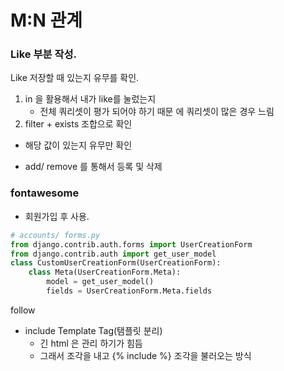# M:N 관계

### Like 부분 작성.

Like 저장할 때 있는지 유무를 확인.

1. in 을 활용해서 내가 like를 눌렀는지
   * 전체 쿼리셋이 평가 되어야 하기 때문 에 쿼리셋이 많은 경우 느림
2.  filter + exists 조합으로 확인
   * 해당 값이 있는지 유무만 확인



*  add/ remove 를 통해서 등록 및 삭제 



### fontawesome

* 회원가입 후 사용.





```python
# accounts/ forms.py
from django.contrib.auth.forms import UserCreationForm
from django.contrib.auth import get_user_model
class CustomUserCreationForm(UserCreationForm):
    class Meta(UserCreationForm.Meta):
        model = get_user_model()
        fields = UserCreationForm.Meta.fields
```





follow

* include Template Tag(탬플릿 분리)
  * 긴 html 은 관리 하기가 힘듬
  * 그래서 조각을 내고 {% include %} 조각을 불러오는 방식